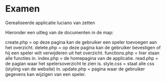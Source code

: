 # Examen
Gerealiseerde applicatie luciano van zetten

Hieronder een uitleg van de documenten in de map:

create.php = op deze pagina kan de gebruiker een speler toevoegen aan het overzicht.
delete.php = op deze pagina kan de gebruiker bevestigen of hij een speler wilt verwijderen uit het overzicht.
functions.php = hier staan alle functies in.
index.php = de homepagina van de applicatie.
read.php = de pagian waar het spelersoverzicht te zien is.
style.css = staat alle css (styling van de website) in.
update.php = pagina waar de gebruiker gegevens kan wijzigen van een speler.
